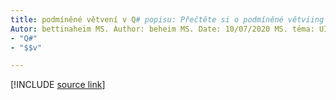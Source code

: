 ```yaml
---
title: podmíněné větvení v Q# popisu: Přečtěte si o podmíněné větviing a příkazu IF v Q# programovacím jazyce.
Autor: bettinaheim MS. Author: beheim MS. Date: 10/07/2020 MS. téma: UID odkazu: Microsoft.. qsharp. conditionalbranching No-Loc:
- "Q#"
- "$$v"

---
```


<!---
# Conditional branching in Q#
-->

[!INCLUDE [source link](~/includes/qsharp-language/Specifications/Language/2_Statements/ConditionalBranching.md)]


